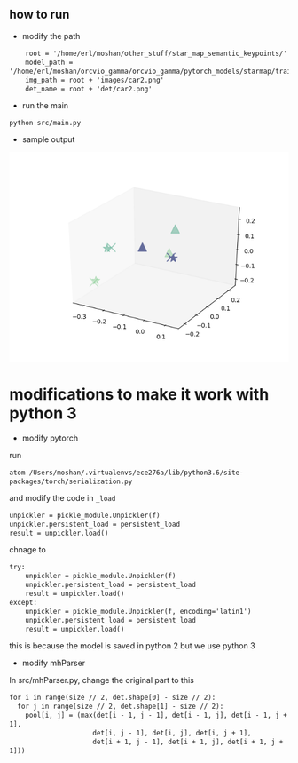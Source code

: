 ## how to run 

* modify the path 

```
    root = '/home/erl/moshan/other_stuff/star_map_semantic_keypoints/'
    model_path = '/home/erl/moshan/orcvio_gamma/orcvio_gamma/pytorch_models/starmap/trained_models/no_dropout/model_cpu.pth'
    img_path = root + 'images/car2.png'
    det_name = root + 'det/car2.png'
```

* run the main 

```
python src/main.py
```

* sample output 

![img](/assets/sample_output.png)

# modifications to make it work with python 3

* modify pytorch

run

```
atom /Users/moshan/.virtualenvs/ece276a/lib/python3.6/site-packages/torch/serialization.py
```

and modify the code in `_load`

```
unpickler = pickle_module.Unpickler(f)
unpickler.persistent_load = persistent_load
result = unpickler.load()
```

chnage to

```
try:
    unpickler = pickle_module.Unpickler(f)
    unpickler.persistent_load = persistent_load
    result = unpickler.load()
except:
    unpickler = pickle_module.Unpickler(f, encoding='latin1')
    unpickler.persistent_load = persistent_load
    result = unpickler.load()
```

this is because the model is saved in python 2 but we use python 3

* modify mhParser

In src/mhParser.py, change the original part to this

```
for i in range(size // 2, det.shape[0] - size // 2):
  for j in range(size // 2, det.shape[1] - size // 2):
    pool[i, j] = (max(det[i - 1, j - 1], det[i - 1, j], det[i - 1, j + 1],
                     det[i, j - 1], det[i, j], det[i, j + 1],
                     det[i + 1, j - 1], det[i + 1, j], det[i + 1, j + 1]))